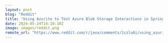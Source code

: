 ```yaml
---
layout: post
blog: "Reddit"
title: "Using Azurite to Test Azure Blob Storage Interactions in Spring Boot"
date: 2024-05-24T14:18:10Z
image: images/reddit.png
remote_url: "https://www.reddit.com/r/java/comments/1czlu6i/using_azurite_to_test_azure_blob_storage/"
---
```

